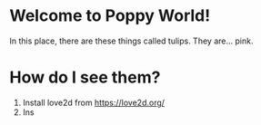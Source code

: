 # Welcome to Poppy World!

In this place, there are these things called tulips. They are... pink. 

# How do I see them?

1. Install love2d from https://love2d.org/
2. Ins
